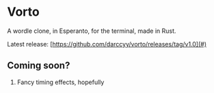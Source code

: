 # Vorto

A wordle clone, in Esperanto, for the terminal, made in Rust.

Latest release: [https://github.com/darccyy/vorto/releases/tag/v1.0](#)

## Coming soon?

1. Fancy timing effects, hopefully
